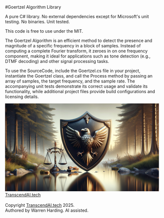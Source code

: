 
#Goertzel Algorithm Library

A pure C# library. No external dependencies except for Microsoft's unit testing. No binaries. Unit tested.

This code is free to use under the MIT.

The Goertzel Algorithm is an efficient method to detect the presence and magnitude of a specific frequency in a block of samples. Instead of computing a complete Fourier transform, it zeroes in on one frequency component, making it ideal for applications such as tone detection (e.g., DTMF decoding) and other signal processing tasks.

To use the SourceCode, include the Goertzel.cs file in your project, instantiate the Goertzel class, and call the Process method by passing an array of samples, the target frequency, and the sample rate. The accompanying unit tests demonstrate its correct usage and validate its functionality, while additional project files provide build configurations and licensing details.

![AI Image](aiimage.jpg)
[TranscendAI.tech](https://TranscendAI.tech)<br>
<br>
Copyright [TranscendAI.tech](https://TranscendAI.tech) 2025.</br>
Authored by Warren Harding. AI assisted.
